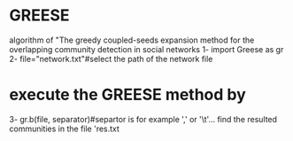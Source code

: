 # GREESE
algorithm of  "The greedy coupled-seeds expansion method for the overlapping community detection in social networks
1- import Greese as gr
2- file="network.txt"#select the path of the network file
# execute the GREESE method by
3- gr.b(file, separator)#separtor is for example ',' or '\t'...
find the resulted communities in the file 'res.txt
